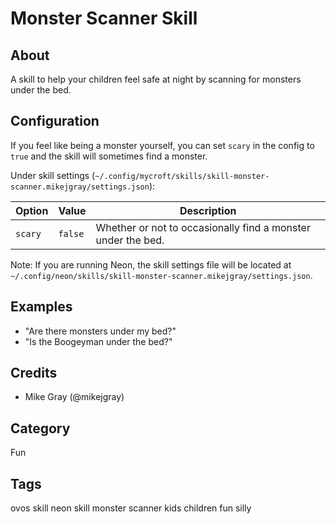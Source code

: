# Monster Scanner Skill

## About

A skill to help your children feel safe at night by scanning for monsters under the bed.

## Configuration

If you feel like being a monster yourself, you can set `scary` in the config to `true` and the skill will sometimes find a monster.

Under skill settings (`~/.config/mycroft/skills/skill-monster-scanner.mikejgray/settings.json`):

| Option  | Value   | Description                                                  |
| ------- | ------- | ------------------------------------------------------------ |
| `scary` | `false` | Whether or not to occasionally find a monster under the bed. |

Note: If you are running Neon, the skill settings file will be located at `~/.config/neon/skills/skill-monster-scanner.mikejgray/settings.json`.

## Examples

- "Are there monsters under my bed?"
- "Is the Boogeyman under the bed?"

## Credits

- Mike Gray (@mikejgray)

## Category

Fun

## Tags

ovos skill neon skill monster scanner kids children fun silly
